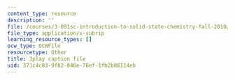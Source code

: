 ```yaml
---
content_type: resource
description: ''
file: /courses/3-091sc-introduction-to-solid-state-chemistry-fall-2010/371c4c839f82846e76ef1fb2b08114eb_cMaryERGZmY.srt
file_type: application/x-subrip
learning_resource_types: []
ocw_type: OCWFile
resourcetype: Other
title: 3play caption file
uid: 371c4c83-9f82-846e-76ef-1fb2b08114eb
---
```

